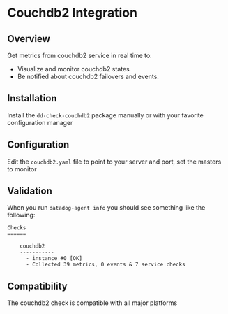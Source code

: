 # Couchdb2 Integration

## Overview

Get metrics from couchdb2 service in real time to:

* Visualize and monitor couchdb2 states
* Be notified about couchdb2 failovers and events.

## Installation

Install the `dd-check-couchdb2` package manually or with your favorite configuration manager

## Configuration

Edit the `couchdb2.yaml` file to point to your server and port, set the masters to monitor

## Validation

When you run `datadog-agent info` you should see something like the following:

    Checks
    ======

        couchdb2
        -----------
          - instance #0 [OK]
          - Collected 39 metrics, 0 events & 7 service checks

## Compatibility

The couchdb2 check is compatible with all major platforms
